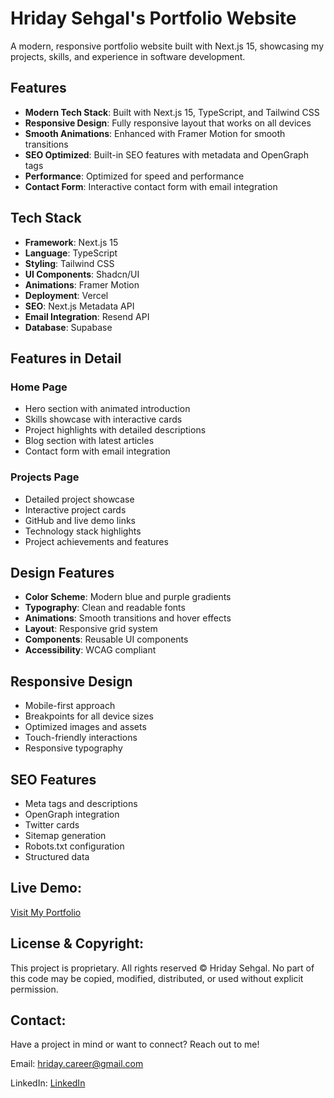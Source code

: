 # Hriday Sehgal's Portfolio Website

A modern, responsive portfolio website built with Next.js 15, showcasing my projects, skills, and experience in software development.

## Features

- **Modern Tech Stack**: Built with Next.js 15, TypeScript, and Tailwind CSS
- **Responsive Design**: Fully responsive layout that works on all devices
- **Smooth Animations**: Enhanced with Framer Motion for smooth transitions
- **SEO Optimized**: Built-in SEO features with metadata and OpenGraph tags
- **Performance**: Optimized for speed and performance
- **Contact Form**: Interactive contact form with email integration

## Tech Stack

- **Framework**: Next.js 15
- **Language**: TypeScript
- **Styling**: Tailwind CSS
- **UI Components**: Shadcn/UI
- **Animations**: Framer Motion
- **Deployment**: Vercel
- **SEO**: Next.js Metadata API
- **Email Integration**: Resend API
- **Database**: Supabase


## Features in Detail

### Home Page

- Hero section with animated introduction
- Skills showcase with interactive cards
- Project highlights with detailed descriptions
- Blog section with latest articles
- Contact form with email integration

### Projects Page

- Detailed project showcase
- Interactive project cards
- GitHub and live demo links
- Technology stack highlights
- Project achievements and features


## Design Features

- **Color Scheme**: Modern blue and purple gradients
- **Typography**: Clean and readable fonts
- **Animations**: Smooth transitions and hover effects
- **Layout**: Responsive grid system
- **Components**: Reusable UI components
- **Accessibility**: WCAG compliant

## Responsive Design

- Mobile-first approach
- Breakpoints for all device sizes
- Optimized images and assets
- Touch-friendly interactions
- Responsive typography

## SEO Features

- Meta tags and descriptions
- OpenGraph integration
- Twitter cards
- Sitemap generation
- Robots.txt configuration
- Structured data

## Live Demo: 

[Visit My Portfolio](https://hridaysehgal.vercel.app/) 

## License & Copyright:

This project is proprietary. All rights reserved © Hriday Sehgal. No part of this code may be copied, modified, distributed, or used without explicit permission.

## Contact:

Have a project in mind or want to connect? Reach out to me!

Email: hriday.career@gmail.com

LinkedIn: [LinkedIn](https://www.linkedin.com/in/hridaysehgal/)

